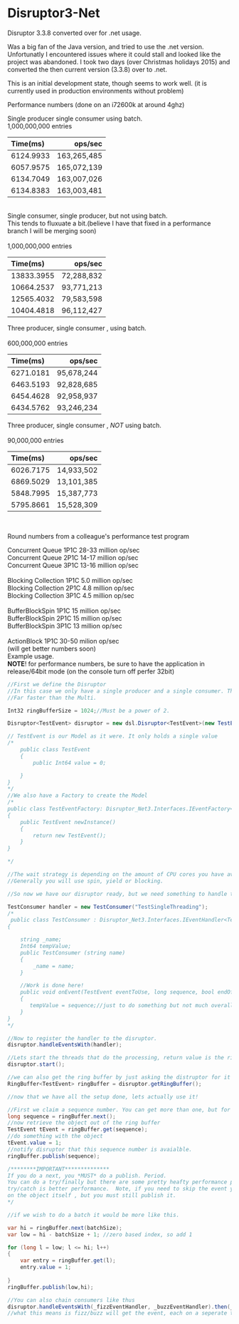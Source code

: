 # Disruptor3-Net
Disruptor 3.3.8 converted over for .net usage.

Was a big fan of the Java version, and tried to use the .net version. Unfortunatly I encountered issues where it could stall and looked like the project was abandoned.
I took two days (over Christmas holidays 2015) and converted the then current version (3.3.8) over to .net. 

This is an initial development state, though seems to work well. (it is currently used in production environments without problem)

Performance numbers (done on an i72600k at around 4ghz)
<br/>

Single producer single consumer using batch.
<br/>
1,000,000,000 entries<br/>

| Time(ms)        | ops/sec           | 
|:------------- |-------------:| 
| 6124.9933      | 163,265,485 | 
| 6057.9575	     | 165,072,139      | 
| 6134.7049 |163,007,026     | 
| 6134.8383 | 163,003,481     | 
<br/>
Single consumer, single producer, but not using batch. <br/>
This tends to fluxuate a bit.(believe I have that fixed in a performance branch I will be merging soon)<br/>
<br/>
1,000,000,000 entries<br/>

| Time(ms)        | ops/sec           | 
|:------------- |-------------:| 
| 13833.3955      |72,288,832 | 
| 10664.2537     | 93,771,213      | 
|12565.4032	 |79,583,598     | 
|10404.4818 | 96,112,427     | 

Three producer, single consumer , using batch.<br/>
<br/>
600,000,000 entries<br/>

| Time(ms)        | ops/sec           | 
|:------------- |-------------:| 
| 6271.0181      |95,678,244 | 
| 6463.5193    | 92,828,685      | 
|6454.4628	 |92,958,937     | 
|6434.5762 | 93,246,234    | 

Three producer, single consumer , *NOT* using batch.<br/>
<br/>
90,000,000 entries

| Time(ms)        | ops/sec           | 
|:------------- |-------------:| 
| 6026.7175     |14,933,502 | 
| 6869.5029    |13,101,385      | 
|5848.7995		 |15,387,773     | 
|5795.8661 | 15,528,309    | 
<br/>

Round numbers from a colleague's performance test program<br/>

Concurrent Queue 1P1C		28-33 million op/sec<br/> 
Concurrent Queue 2P1C		14-17 million op/sec<br/>
Concurrent Queue 3P1C		13-16 million op/sec<br/>
<br/>
Blocking Collection 1P1C	5.0 million op/sec<br/>
Blocking Collection 2P1C	4.8 million op/sec<br/>
Blocking Collection 3P1C	4.5 million op/sec<br/>
<br/>
BufferBlockSpin 1P1C		15 million op/sec<br/>
BufferBlockSpin 2P1C		15 million op/sec<br/>
BufferBlockSpin 3P1C		13 million op/sec<br/>
<br/>
ActionBlock 1P1C 30-50 milion op/sec<br/>
(will get better numbers soon)
<br/>
Example usage.
<br/>
**NOTE**! for performance numbers, be sure to have the application in release/64bit mode (on the console turn off perfer 32bit)
<br/>
```c#
//First we define the Disruptor
//In this case we only have a single producer and a single consumer. This allows us to use the Single mode.
//Far faster than the Multi.

Int32 ringBufferSize = 1024;//Must be a power of 2.

Disruptor<TestEvent> disruptor = new dsl.Disruptor<TestEvent>(new TestEventFactory(), ringBufferSize,ProducerType.SINGLE, new WaitStrategies.BusySpinWaitStrategy());

// TestEvent is our Model as it were. It only holds a single value
/*
	public class TestEvent
    {
        public Int64 value = 0;

    }
}
*/
//We also have a Factory to create the Model
/*
public class TestEventFactory: Disruptor_Net3.Interfaces.IEventFactory<TestEvent>
{
    public TestEvent newInstance()
    {
        return new TestEvent();
    }
}

*/

//The wait strategy is depending on the amount of CPU cores you have available. In this case we want to burn a core for lower latencies higher throughput so we choose BusySpinWait
//Generally you will use spin, yield or blocking.
```
```C#
//So now we have our disruptor ready, but we need something to handle the events that will fire so we create one.

TestConsumer handler = new TestConsumer("TestSingleThreading");
/*
 public class TestConsumer : Disruptor_Net3.Interfaces.IEventHandler<TestEvent>
{

    string _name;
    Int64 tempValue;
    public TestConsumer (string name)
    {
        _name = name;
    }

	//Work is done here!
    public void onEvent(TestEvent eventToUse, long sequence, bool endOfBatch)
    {
       tempValue = sequence;//just to do something but not much overall
    }
}
*/

//Now to register the handler to the disruptor.
disruptor.handleEventsWith(handler);

//Lets start the threads that do the processing, return value is the ring buffer.            
disruptor.start();
```
```c#
//we can also get the ring buffer by just asking the distruptor for it
RingBuffer<TestEvent> ringBuffer = disruptor.getRingBuffer();

//now that we have all the setup done, lets actually use it!

//First we claim a sequence number. You can get more than one, but for now we will just do one.
long sequence = ringBuffer.next();
//now retrieve the object out of the ring buffer
TestEvent tEvent = ringBuffer.get(sequence);
//do something with the object
tEvent.value = 1;
//notify disruptor that this sequence number is avaialble.
ringBuffer.publish(sequence);

/********IMPORTANT**************
If you do a next, you *MUST* do a publish. Period.
You can do a try/finally but there are some pretty heafty performance penalities on it
try/catch is better performance.  Note, if you need to skip the event you can set the object to be skipped such as a boolean flag
on the object itself , but you must still publish it.
*/


```
```c#
//if we wish to do a batch it would be more like this.

var hi = ringBuffer.next(batchSize);
var low = hi - batchSize + 1; //zero based index, so add 1

for (long l = low; l <= hi; l++)
{
    var entry = ringBuffer.get(l);
    entry.value = 1;
                            
}
ringBuffer.publish(low,hi);
```
```c#
//You can also chain consumers like thus
disruptor.handleEventsWith(_fizzEventHandler, _buzzEventHandler).then(_fizzBuzzEventHandler);
//what this means is fizz/buzz will get the event, each on a seperate thread at the same time. After both of these have been processed, _fizzBuzzEventHandler will then process on its own thread.   


```




